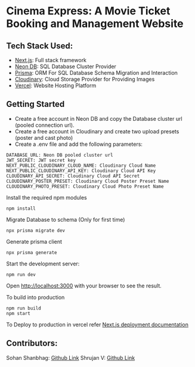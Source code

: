 # Cinema Express: A Movie Ticket Booking and Management Website

## Tech Stack Used:
- [Next.js](https://nextjs.org/): Full stack framework
- [Neon DB](https://neon.tech/): SQL Database Cluster Provider
- [Prisma](https://prisma.io): ORM For SQL Database Schema Migration and Interaction
- [Cloudinary](https://cloudinary.com/): Cloud Storage Provider for Providing Images
- [Vercel](https://vercel.com/): Website Hosting Platform

## Getting Started
- Create a free account in Neon DB and copy the Database cluster url (pooled connection url).
- Create a free account in Cloudinary and create two upload presets (poster and cast photo)
- Create a .env file and add the following parameters:
```
DATABASE_URL: Neon DB pooled cluster url
JWT_SECRET: JWT secret key
NEXT_PUBLIC_CLOUDINARY_CLOUD_NAME: Cloudinary Cloud Name
NEXT_PUBLIC_CLOUDINARY_API_KEY: Cloudinary Cloud API Key
CLOUDINARY_API_SECRET: Cloudinary Cloud API Secret
CLOUDINARY_POSTER_PRESET: Cloudinary Cloud Poster Preset Name
CLOUDINARY_PHOTO_PRESET: Cloudinary Cloud Photo Preset Name
```

Install the required npm modules
```
npm install
```

Migrate Database to schema (Only for first time)
```
npx prisma migrate dev
```

Generate prisma client
```
npx prisma generate
```

Start the development server:
```
npm run dev
```

Open [http://localhost:3000](http://localhost:3000) with your browser to see the result.

To build into production
```
npm run build
npm start
```

To Deploy to production in vercel refer [Next.js deployment documentation](https://nextjs.org/docs/deployment)

## Contributors:
Sohan Shanbhag: [Github Link](https://github.com/sohanshanbhag1502)
Shrujan V: [Github Link](https://github.com/Shrujan-V)